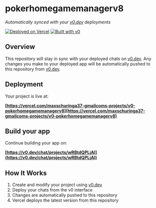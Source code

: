 # pokerhomegamemanagerv8

*Automatically synced with your [v0.dev](https://v0.dev) deployments*

[![Deployed on Vercel](https://img.shields.io/badge/Deployed%20on-Vercel-black?style=for-the-badge&logo=vercel)](https://vercel.com/maxschuringa37-gmailcoms-projects/v0-pokerhomegamemanagerv8)
[![Built with v0](https://img.shields.io/badge/Built%20with-v0.dev-black?style=for-the-badge)](https://v0.dev/chat/projects/wRBtdQPLjAl)

## Overview

This repository will stay in sync with your deployed chats on [v0.dev](https://v0.dev).
Any changes you make to your deployed app will be automatically pushed to this repository from [v0.dev](https://v0.dev).

## Deployment

Your project is live at:

**[https://vercel.com/maxschuringa37-gmailcoms-projects/v0-pokerhomegamemanagerv8](https://vercel.com/maxschuringa37-gmailcoms-projects/v0-pokerhomegamemanagerv8)**

## Build your app

Continue building your app on:

**[https://v0.dev/chat/projects/wRBtdQPLjAl](https://v0.dev/chat/projects/wRBtdQPLjAl)**

## How It Works

1. Create and modify your project using [v0.dev](https://v0.dev)
2. Deploy your chats from the v0 interface
3. Changes are automatically pushed to this repository
4. Vercel deploys the latest version from this repository